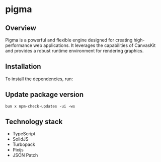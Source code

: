 # pigma

## Overview

Pigma is a powerful and flexible engine designed for creating high-performance web applications. It leverages the capabilities of CanvasKit and provides a robust runtime environment for rendering graphics.

## Installation

To install the dependencies, run:

## Update package version

`bun x npm-check-updates -ui -ws`

## Technology stack

- TypeScript
- SolidJS
- Turbopack
- Pixijs
- JSON Patch

